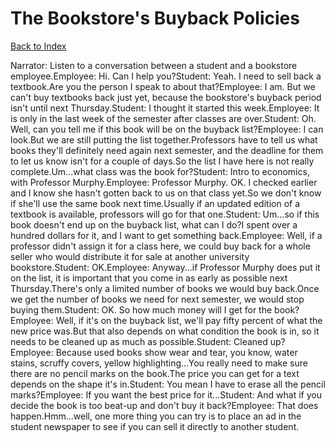 # The Bookstore's Buyback Policies
[Back to Index](https://github.com/windows10010/tpoExtractor/blog/master/README.md)

Narrator: Listen to a conversation between a student and a bookstore employee.Employee: Hi. Can I help you?Student: Yeah. I need to sell back a textbook.Are you the person I speak to about that?Employee: I am. But we can't buy textbooks back just yet, because the bookstore's buyback period isn't until next Thursday.Student: I thought it started this week.Employee: It is only in the last week of the semester after classes are over.Student: Oh. Well, can you tell me if this book will be on the buyback list?Employee: I can look.But we are still putting the list together.Professors have to tell us what books they'll definitely need again next semester, and the deadline for them to let us know isn't for a couple of days.So the list I have here is not really complete.Um...what class was the book for?Student: Intro to economics, with Professor Murphy.Employee: Professor Murphy. OK. I checked earlier and I know she hasn't gotten back to us on that class yet.So we don't know if she'll use the same book next time.Usually if an updated edition of a textbook is available, professors will go for that one.Student: Um...so if this book doesn't end up on the buyback list, what can I do?I spent over a hundred dollars for it, and I want to get something back.Employee: Well, if a professor didn't assign it for a class here, we could buy back for a whole seller who would distribute it for sale at another university bookstore.Student: OK.Employee: Anyway...if Professor Murphy does put it on the list, it is important that you come in as early as possible next Thursday.There's only a limited number of books we would buy back.Once we get the number of books we need for next semester, we would stop buying them.Student: OK. So how much money will I get for the book?Employee: Well, if it's on the buyback list, we'll pay fifty percent of what the new price was.But that also depends on what condition the book is in, so it needs to be cleaned up as much as possible.Student: Cleaned up?Employee: Because used books show wear and tear, you know, water stains, scruffy covers, yellow highlighting...You really need to make sure there are no pencil marks on the book.The price you can get for a text depends on the shape it's in.Student: You mean I have to erase all the pencil marks?Employee: If you want the best price for it...Student: And what if you decide the book is too beat-up and don't buy it back?Employee: That does happen.Hmm...well, one more thing you can try is to place an ad in the student newspaper to see if you can sell it directly to another student.
 
